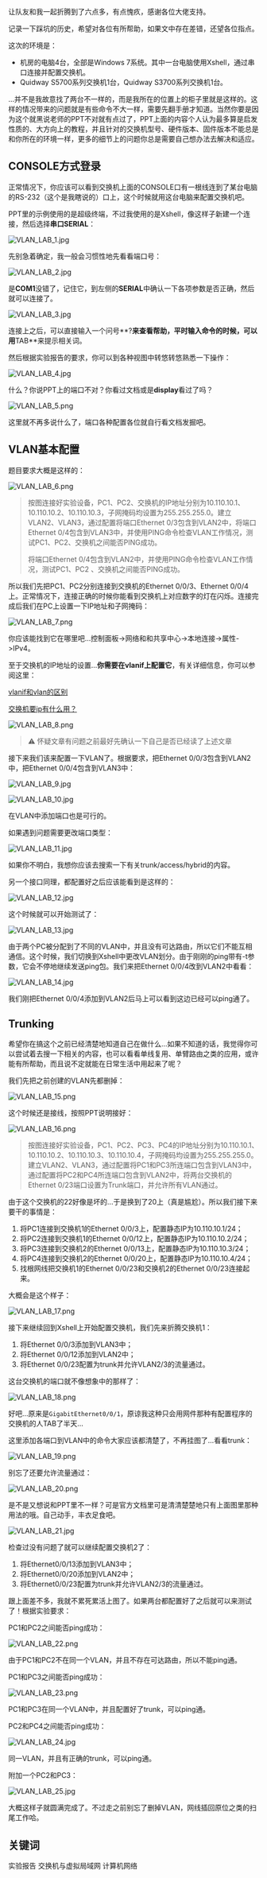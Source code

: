 让队友和我一起折腾到了六点多，有点愧疚，感谢各位大佬支持。

记录一下踩坑的历史，希望对各位有所帮助，如果文中存在差错，还望各位指点。

这次的环境是：

+ 机房的电脑4台，全部是Windows 7系统。其中一台电脑使用Xshell，通过串口连接并配置交换机。
+ Quidway S5700系列交换机1台，Quidway S3700系列交换机1台。

...并不是我故意找了两台不一样的，而是我所在的位置上的柜子里就是这样的。这样的情况带来的问题就是有些命令不大一样，需要先翻手册才知道。当然你要是因为这个就黑说老师的PPT不对就有点过了，PPT上面的内容个人认为最多算是启发性质的、大方向上的教程，并且针对的交换机型号、硬件版本、固件版本不能总是和你所在的环境一样，更多的细节上的问题你总是需要自己想办法去解决和适应。

## CONSOLE方式登录
正常情况下，你应该可以看到交换机上面的CONSOLE口有一根线连到了某台电脑的RS-232（这个是我瞎说的）口上，这个时候就用这台电脑来配置交换机吧。

PPT里的示例使用的是超级终端，不过我使用的是Xshell，像这样子新建一个连接，然后选择**串口SERIAL**：

![VLAN_LAB_1.jpg](./img/VLAN_LAB_1.jpg)

先别急着确定，我一般会习惯性地先看看端口号：

![VLAN_LAB_2.jpg](./img/VLAN_LAB_2.jpg)

是**COM1**没错了，记住它，到左侧的**SERIAL**中确认一下各项参数是否正确，然后就可以连接了。

![VLAN_LAB_3.jpg](./img/VLAN_LAB_3.jpg)

连接上之后，可以直接输入一个问号**?**来查看帮助，平时输入命令的时候，可以用**TAB**来提示相关词。

然后根据实验报告的要求，你可以到各种视图中转悠转悠熟悉一下操作：

![VLAN_LAB_4.jpg](./img/VLAN_LAB_4.jpg)

什么？你说PPT上的端口不对？你看过文档或是**display**看过了吗？

![VLAN_LAB_5.png](./img/VLAN_LAB_5.png)

这里就不再多说什么了，端口各种配置各位就自行看文档发掘吧。

## VLAN基本配置
题目要求大概是这样的：

![VLAN_LAB_6.png](./img/VLAN_LAB_6.png)

> 按图连接好实验设备，PC1、PC2、交换机的IP地址分别为10.110.10.1、10.110.10.2、10.110.10.3，子网掩码均设置为255.255.255.0。建立VLAN2、VLAN3，通过配置将端口Ethernet 0/3包含到VLAN2中，将端口Ethernet 0/4包含到VLAN3中，并使用PING命令检查VLAN工作情况，测试PC1、PC2、交换机之间能否PING成功。
>
> 将端口Ethernet 0/4包含到VLAN2中，并使用PING命令检查VLAN工作情况，测试PC1、PC2 、交换机之间能否PING成功。

所以我们先把PC1、PC2分别连接到交换机的Ethernet 0/0/3、Ethernet 0/0/4上。正常情况下，连接正确的时候你能看到交换机上对应数字的灯在闪烁。连接完成后我们在PC上设置一下IP地址和子网掩码：

![VLAN_LAB_7.png](./img/VLAN_LAB_7.jpg)

你应该能找到它在哪里吧...控制面板->网络和和共享中心->本地连接->属性->IPv4。

至于交换机的IP地址的设置...**你需要在vlanif上配置它**，有关详细信息，你可以参阅这里：

[vlanif和vlan的区别](https://forum.huawei.com/enterprise/zh/thread-159081-1-1.html)

[交换机要ip有什么用？](https://www.zhihu.com/question/51517961)

![VLAN_LAB_8.png](./img/VLAN_LAB_8.png)

>:warning: 怀疑文章有问题之前最好先确认一下自己是否已经读了上述文章

接下来我们该来配置一下VLAN了。根据要求，把Ethernet 0/0/3包含到VLAN2中，把Ethernet 0/0/4包含到VLAN3中：

![VLAN_LAB_9.jpg](./img/VLAN_LAB_9.jpg)

![VLAN_LAB_10.jpg](./img/VLAN_LAB_10.jpg)

在VLAN中添加端口也是可行的。

如果遇到问题需要更改端口类型：

![VLAN_LAB_11.jpg](./img/VLAN_LAB_11.jpg)

如果你不明白，我想你应该去搜索一下有关trunk/access/hybrid的内容。

另一个接口同理，都配置好之后应该能看到是这样的：

![VLAN_LAB_12.jpg](./img/VLAN_LAB_12.jpg)

这个时候就可以开始测试了：

![VLAN_LAB_13.jpg](./img/VLAN_LAB_13.jpg)

由于两个PC被分配到了不同的VLAN中，并且没有可达路由，所以它们不能互相通信。这个时候，我们切换到Xshell中更改VLAN划分。由于刚刚的ping带有-t参数，它会不停地继续发送ping包。我们来把Ethernet 0/0/4改到VLAN2中看看：

![VLAN_LAB_14.jpg](./img/VLAN_LAB_14.jpg)

我们刚把Ethernet 0/0/4添加到VLAN2后马上可以看到这边已经可以ping通了。

## Trunking
希望你在搞这个之前已经清楚地知道自己在做什么...如果不知道的话，我觉得你可以尝试着去搜一下相关的内容，也可以看看单线复用、单臂路由之类的应用，或许能有所帮助，而且说不定就能在日常生活中用起来了呢？

我们先把之前创建的VLAN先都删掉：

![VLAN_LAB_15.png](./img/VLAN_LAB_15.png)

这个时候还是接线，按照PPT说明接好：

![VLAN_LAB_16.png](./img/VLAN_LAB_16.png)

> 按图连接好实验设备，PC1、PC2、PC3、PC4的IP地址分别为10.110.10.1、10.110.10.2、10.110.10.3、10.110.10.4，子网掩码均设置为255.255.255.0。建立VLAN2、VLAN3，通过配置将PC1和PC3所连端口包含到VLAN3中，通过配置将PC2和PC4所连端口包含到VLAN2中，将两台交换机的Ethernet 0/23端口设置为Trunk端口，并允许所有VLAN通过。

由于这个交换机的22好像是坏的...于是换到了20上（真是尴尬）。所以我们接下来要干的事情是：

1. 将PC1连接到交换机1的Ethernet 0/0/3上，配置静态IP为10.110.10.1/24；
2. 将PC2连接到交换机1的Ethernet 0/0/12上，配置静态IP为10.110.10.2/24；
3. 将PC3连接到交换机2的Ethernet 0/0/13上，配置静态IP为10.110.10.3/24；
4. 将PC4连接到交换机2的Ethernet 0/0/20上，配置静态IP为10.110.10.4/24；
5. 找根网线把交换机1的Ethernet 0/0/23和交换机2的Ethernet 0/0/23连接起来。

大概会是这个样子：

![VLAN_LAB_17.png](./img/VLAN_LAB_17.jpg)

接下来继续回到Xshell上开始配置交换机，我们先来折腾交换机1：

1. 将Ethernet 0/0/3添加到VLAN3中；
2. 将Ethernet 0/0/12添加到VLAN2中；
3. 将Ethernet 0/0/23配置为trunk并允许VLAN2/3的流量通过。

这台交换机的端口就不像想象中的那样了：

![VLAN_LAB_18.png](./img/VLAN_LAB_18.png)

好吧...原来是`GigabitEthernet0/0/1`，原谅我这种只会用网件那种有配置程序的交换机的人TAB了半天...

这里添加各端口到VLAN中的命令大家应该都清楚了，不再挂图了...看看trunk：

![VLAN_LAB_19.png](./img/VLAN_LAB_19.png)

别忘了还要允许流量通过：

![VLAN_LAB_20.png](./img/VLAN_LAB_20.png)

是不是又想说和PPT里不一样？可是官方文档里可是清清楚楚地只有上面图里那种用法的哦。自己动手，丰衣足食吧。

![VLAN_LAB_21.jpg](./img/VLAN_LAB_21.jpg)

检查过没有问题了就可以继续配置交换机2了：

1. 将Ethernet0/0/13添加到VLAN3中；
2. 将Ethernet0/0/20添加到VLAN2中；
3. 将Ethernet0/0/23配置为trunk并允许VLAN2/3的流量通过。

跟上面差不多，我就不累死累活上图了。如果两台都配置好了之后就可以来测试了！根据实验要求：

PC1和PC2之间能否ping成功：

![VLAN_LAB_22.png](./img/VLAN_LAB_22.png)

由于PC1和PC2不在同一个VLAN，并且不存在可达路由，所以不能ping通。

PC1和PC3之间能否ping成功：

![VLAN_LAB_23.png](./img/VLAN_LAB_23.png)

PC1和PC3在同一个VLAN中，并且配置好了trunk，可以ping通。

PC2和PC4之间能否ping成功：

![VLAN_LAB_24.jpg](./img/VLAN_LAB_24.jpg)

同一VLAN，并且有正确的trunk，可以ping通。

附加一个PC2和PC3：

![VLAN_LAB_25.jpg](./img/VLAN_LAB_25.jpg)

大概这样子就圆满完成了。不过走之前别忘了删掉VLAN，网线插回原位之类的扫尾工作哈。

## 关键词
实验报告 交换机与虚拟局域网 计算机网络
